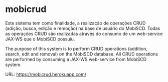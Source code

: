 # mobicrud
Este sistema tem como finalidade, a realização de operações CRUD (adição, busca, edição e remoção) na base de usuário do MobiSCD.
Todas as operações CRUD são realizadas através do consumo de um web-service JAX-WS que o MobiSCD possuiu.

The purpose of this system is to perform CRUD operations (addition, search, edit and removal) on the MobiSCD database.
All CRUD operations are performed by consuming a JAX-WS web-service from MobiSCD system.

URL: https://mobicrud.herokuapp.com/
